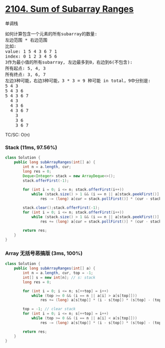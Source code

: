 # [2104. Sum of Subarray Ranges](https://leetcode.com/problems/sum-of-subarray-ranges/)
单调栈
<pre>
如何计算包含一个元素的所有subarray的数量:
左边范围 * 右边范围
比如:
value: 1 5 4 3 6 7 1
index: 0 1 2 3 4 5 6
3作为最小值的所有subarray, 左边最多到0，右边到6(不包含):
所有起点: 5, 4, 3
所有终点: 3, 6, 7
左边3种可能，右边3种可能，3 * 3 = 9 种可能 in total，9中分别是:
5 4 3
5 4 3 6
5 4 3 6 7
  4 3
  4 3 6
  4 3 6 7
    3
    3 6
    3 6 7
</pre>
TC/SC: O(n)
### Stack (11ms, 97.56%)
```java
class Solution {
    public long subArrayRanges(int[] a) {
        int n = a.length, cur;
        long res = 0;
        Deque<Integer> stack = new ArrayDeque<>();
        stack.offerFirst(-1);
        
        for (int i = 0; i <= n; stack.offerFirst(i++))
            while (stack.size() > 1 && (i == n || a[stack.peekFirst()] > a[i]))
                res -= (long) a[cur = stack.pollFirst()] * (cur - stack.peekFirst()) * (i - cur);

        stack.clear();stack.offerFirst(-1);
        for (int i = 0; i <= n; stack.offerFirst(i++))
            while (stack.size() > 1 && (i == n || a[stack.peekFirst()] < a[i]))
                res += (long) a[cur = stack.pollFirst()] * (cur - stack.peekFirst()) * (i - cur);
        
        return res;
    }
}
```

### Array 无括号恶搞版 (3ms, 100%)
```java
class Solution {
    public long subArrayRanges(int[] a) {
        int n = a.length, cur, top = -1;
        int[] s = new int[n]; // s: stack
        long res = 0;

        for (int i = 0; i <= n; s[++top] = i++)
            while (top >= 0 && (i == n || a[i] > a[s[top]]))
                res += (long) a[s[top]] * (i - s[top]) * (s[top] - (top-- == 0 ? -1 : s[top]));

        top = -1; // clear stack
        for (int i = 0; i <= n; s[++top] = i++)
            while (top >= 0 && (i == n || a[i] < a[s[top]]))
                res -= (long) a[s[top]] * (i - s[top]) * (s[top] - (top-- == 0 ? -1 : s[top]));

        return res;
    }
}
```